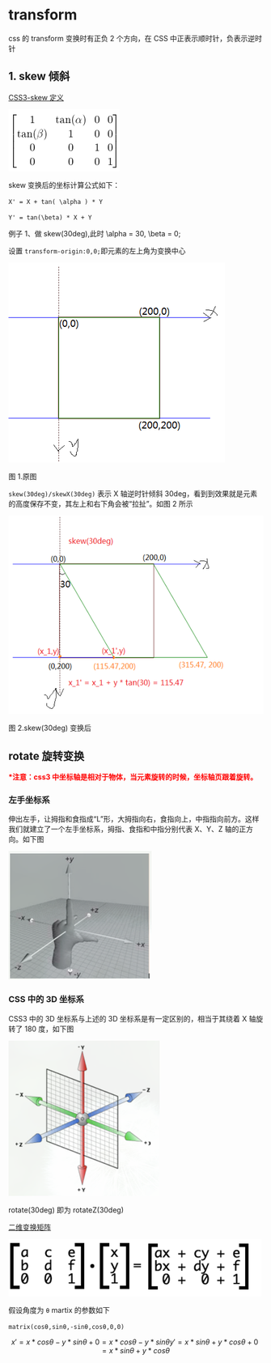 # transform

css 的 transform 变换时有正负 2 个方向，在 CSS 中正表示顺时针，负表示逆时针

## 1. skew 倾斜

[CSS3-skew 定义](https://www.w3.org/TR/css-transforms-1/#SkewXDefined)

![skew变化矩阵](img/skew变化矩阵.png)

skew 变换后的坐标计算公式如下：

`X' = X + tan( \alpha ) * Y`

`Y' = tan(\beta) * X + Y`

例子 1、做 skew(30deg),此时 \alpha = 30, \beta = 0;

设置 `transform-origin:0,0;`即元素的左上角为变换中心

![原图](img/原图.png)

图 1.原图

`skew(30deg)/skewX(30deg)` 表示 X 轴逆时针倾斜 30deg，看到到效果就是元素的高度保存不变，其左上和右下角会被“拉扯”。如图 2 所示

![skewX(30deg)](img/skewX.png)

图 2.skew(30deg) 变换后

## rotate 旋转变换

<span style="color:red;font-weight:bold">\*注意：css3 中坐标轴是相对于物体，当元素旋转的时候，坐标轴页跟着旋转。</span>

### 左手坐标系

伸出左手，让拇指和食指成“L”形，大拇指向右，食指向上，中指指向前方。这样我们就建立了一个左手坐标系，拇指、食指和中指分别代表 X、Y、Z 轴的正方向。如下图

![左手坐标系](img/左手坐标系.png)

### CSS 中的 3D 坐标系

CSS3 中的 3D 坐标系与上述的 3D 坐标系是有一定区别的，相当于其绕着 X 轴旋转了 180 度，如下图

![css坐标系](img/CSS坐标系.png)

rotate(30deg) 即为 rotateZ(30deg)

[二维变换矩阵](!https://www.zhangxinxu.com/wordpress/2012/06/css3-transform-matrix-%E7%9F%A9%E9%98%B5/)

![二维变换矩阵](img/二维变换矩阵.png)

假设角度为 `θ`
martix 的参数如下

`matrix(cosθ,sinθ,-sinθ,cosθ,0,0)`

```math
x' = x*cosθ-y*sinθ+0 = x*cosθ-y*sinθ
y' = x*sinθ+y*cosθ+0 = x*sinθ+y*cosθ
```
